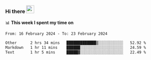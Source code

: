 ### Hi there <a href="https://www.gautamkrishnar.com/"><img src="https://media.giphy.com/media/hvRJCLFzcasrR4ia7z/giphy.gif" width="25px"></a>

📊 **This week I spent my time on**

<!--START_SECTION:waka-->

```txt
From: 16 February 2024 - To: 23 February 2024

Other      2 hrs 34 mins   █████████████▒░░░░░░░░░░░   52.92 %
Markdown   1 hr 11 mins    ██████░░░░░░░░░░░░░░░░░░░   24.59 %
Text       1 hr 5 mins     █████▓░░░░░░░░░░░░░░░░░░░   22.49 %
```

<!--END_SECTION:waka-->
